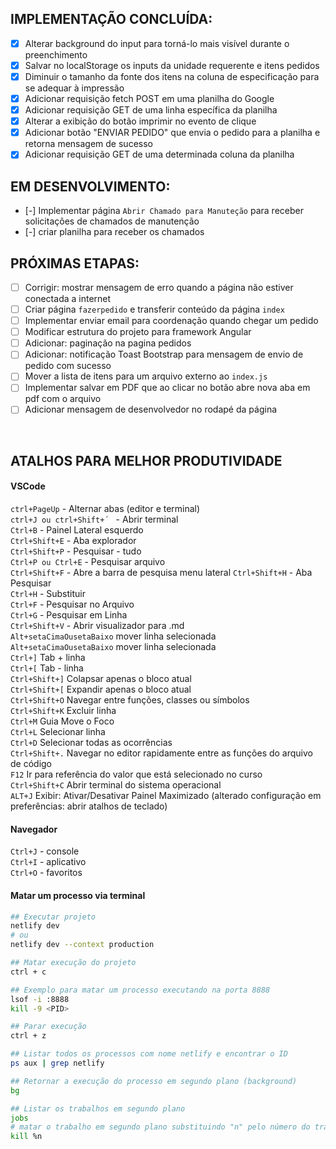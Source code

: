
## IMPLEMENTAÇÃO CONCLUÍDA:

- [x] Alterar background do input para torná-lo mais visível durante o preenchimento
- [x] Salvar no localStorage os inputs da unidade requerente e itens pedidos
- [x] Diminuir o tamanho da fonte dos itens na coluna de especificação para se adequar à impressão
- [x] Adicionar requisição fetch POST em uma planilha do Google
- [x] Adicionar requisição GET de uma linha específica da planilha
- [x] Alterar a exibição do botão imprimir no evento de clique
- [x] Adicionar botão "ENVIAR PEDIDO" que envia o pedido para a planilha e retorna mensagem de sucesso
- [x] Adicionar requisição GET de uma determinada coluna da planilha

## EM DESENVOLVIMENTO:

- [-] Implementar página `Abrir Chamado para Manuteção` para receber solicitações de chamados de manutenção
- [-] criar planilha para receber os chamados

## PRÓXIMAS ETAPAS:

- [ ] Corrigir: mostrar mensagem de erro quando a página não estiver conectada a internet
- [ ] Criar página `fazerpedido` e transferir conteúdo da página `index`
- [ ] Implementar enviar email para coordenação quando chegar um pedido
- [ ] Modificar estrutura do projeto para framework Angular
- [ ] Adicionar: paginação na pagina pedidos
- [ ] Adicionar: notificação Toast Bootstrap para mensagem de envio de pedido com sucesso
- [ ] Mover a lista de itens para um arquivo externo ao `index.js`
- [ ] Implementar salvar em PDF que ao clicar no botão abre nova aba em pdf com o arquivo
- [ ] Adicionar mensagem de desenvolvedor no rodapé da página

<br>

## ATALHOS PARA MELHOR PRODUTIVIDADE

#### VSCode

`ctrl+PageUp` - Alternar abas (editor e terminal)</br>
`ctrl+J ou ctrl+Shift+´ ` - Abrir terminal</br>
`Ctrl+B` - Painel Lateral esquerdo</br>
`Ctrl+Shift+E` - Aba explorador</br>
`Ctrl+Shift+P` - Pesquisar - tudo</br>
`Ctrl+P ou Ctrl+E` - Pesquisar arquivo</br>
`Ctrl+Shift+F` - Abre a barra de pesquisa menu lateral
`Ctrl+Shift+H` - Aba Pesquisar</br>
`Ctrl+H` - Substituir</br>
`Ctrl+F` - Pesquisar no Arquivo</br>
`Ctrl+G` - Pesquisar em Linha</br>
`Ctrl+Shift+V` - Abrir visualizador para .md</br>
`Alt+setaCimaOusetaBaixo` mover linha selecionada<br>
`Alt+setaCimaOusetaBaixo` mover linha selecionada<br>
`Ctrl+]` Tab + linha<br>
`Ctrl+[` Tab - linha<br>
`Ctrl+Shift+]` Colapsar apenas o bloco atual<br>
`Ctrl+Shift+[` Expandir apenas o bloco atual<br>
`Ctrl+Shift+O` Navegar entre funções, classes ou símbolos<br>
`Ctrl+Shift+K` Excluir linha<br>
`Ctrl+M` Guia Move o Foco<br>
`Ctrl+L` Selecionar linha<br>
`Ctrl+D` Selecionar todas as ocorrências<br>
`Ctrl+Shift+.` Navegar no editor rapidamente entre as funções do arquivo de código<br>
`F12` Ir para referência do valor que está selecionado no curso<br>
`Ctrl+Shift+C` Abrir terminal do sistema operacional<br>
`ALT+J` Exibir: Ativar/Desativar Painel Maximizado (alterado configuração em preferências: abrir atalhos de teclado)

#### Navegador

`Ctrl+J` - console</br>
`Ctrl+I` - aplicativo</br>
`Ctrl+O` - favoritos</br>

#### Matar um processo via terminal

```sh
## Executar projeto
netlify dev
# ou
netlify dev --context production

## Matar execução do projeto
ctrl + c

## Exemplo para matar um processo executando na porta 8888
lsof -i :8888
kill -9 <PID>

## Parar execução
ctrl + z

## Listar todos os processos com nome netlify e encontrar o ID
ps aux | grep netlify

## Retornar a execução do processo em segundo plano (background)
bg

## Listar os trabalhos em segundo plano
jobs
# matar o trabalho em segundo plano substituindo "n" pelo número do trabalho associado ao processo que você deseja encerrar.
kill %n


```